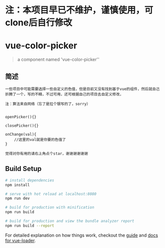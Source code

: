 # 注：本项目早已不维护，谨慎使用，可clone后自行修改

# vue-color-picker

> a component named 'vue-color-picker''

## 简述

```
一些项目中可能需要选择一些自定义的色值，但是目前又没有找到基于vue的组件，然后就自己折腾了一个，写的不精，不过可用，还可根据自己的项目去自定义修改，

注：算法来自网络（忘了是拉个银写的了，sorry）


openPicker(){}

closePicker(){}

onChange(val){
	//这里的val就是你要的色值了
}

觉得对你有用的请右上角点个star，谢谢谢谢谢谢

```

## Build Setup

``` bash
# install dependencies
npm install

# serve with hot reload at localhost:8080
npm run dev

# build for production with minification
npm run build

# build for production and view the bundle analyzer report
npm run build --report
```

For detailed explanation on how things work, checkout the [guide](http://vuejs-templates.github.io/webpack/) and [docs for vue-loader](http://vuejs.github.io/vue-loader).
